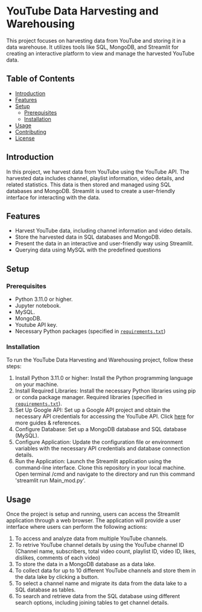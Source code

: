 # <div align="center, color: #45292D">YouTube Data Harvesting and Warehousing</div>

This project focuses on harvesting data from YouTube and storing it in a data warehouse. It utilizes tools like SQL, MongoDB, and Streamlit for creating an interactive platform to view and manage the harvested YouTube data.

## Table of Contents

- [Introduction](#introduction)
- [Features](#features)
- [Setup](#setup)
  - [Prerequisites](#prerequisites)
  - [Installation](#installation)
- [Usage](#usage)
- [Contributing](#contributing)
- [License](#license)

## Introduction

In this project, we harvest data from YouTube using the YouTube API. The harvested data includes channel, playlist information, video details, and related statistics. This data is then stored and managed using SQL databases and MongoDB. Streamlit is used to create a user-friendly interface for interacting with the data.


## Features

- Harvest YouTube data, including channel information and video details.
- Store the harvested data in SQL databases and MongoDB.
- Present the data in an interactive and user-friendly way using Streamlit.
- Querying data using MySQL with the predefined questions

## Setup

### Prerequisites

- Python 3.11.0 or higher.
- Jupyter notebook.
- MySQL.
- MongoDB.
- Youtube API key.
- Necessary Python packages (specified in [`requirements.txt`](https://github.com/Santhosh-Analytics/Capstone/blob/main/requirements.txt))

### Installation

To run the YouTube Data Harvesting and Warehousing project, follow these steps:

1. Install Python 3.11.0 or higher: Install the Python programming language on your machine.
2. Install Required Libraries: Install the necessary Python libraries using pip or conda package manager. Required libraries (specified in [`requirements.txt`](https://github.com/Santhosh-Analytics/Capstone/blob/main/requirements.txt)).
3. Set Up Google API: Set up a Google API project and obtain the necessary API credentials for accessing the YouTube API. Click [here](https://developers.google.com/youtube/v3/getting-started) for more guides & references.
4. Configure Database: Set up a MongoDB database and SQL database (MySQL).
5. Configure Application: Update the configuration file or environment variables with the necessary API credentials and database connection details.
6. Run the Application: Launch the Streamlit application using the command-line interface. Clone this repository in your local machine. Open terminal /cmd and navigate to the directory and run this command 'streamlit run Main_mod.py'.

## Usage
Once the project is setup and running, users can access the Streamlit application through a web browser. The application will provide a user interface where users can perform the following actions:
<h7 style='text-align: left; color: black;'><ol> <li > To access and analyze data from multiple YouTube channels. </li> <li> To retrive YouTube channel details by using the YouTube channel ID (Channel name, subscribers, total video count, playlist ID, video ID, likes, dislikes, comments of each video)  </li> <li >To store the data in a MongoDB database as a data lake. </li><li >To collect data for up to 10 different YouTube channels and store them in the data lake by clicking a button. </li><li >To select a channel name and migrate its data from the data lake to a SQL database as tables.</li><li >To search and retrieve data from the SQL database using different search options, including joining tables to get channel details.</li></ol><h7>

